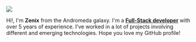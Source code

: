 <img src="https://raw.githubusercontent.com/ZenixCodez/ZenixCodez/main/assets/banner.png" />

Hi!, I'm **Zenix** from the Andromeda galaxy. I'm a <ins>**Full-Stack developer**</ins> with over 5 years of experience. I've worked in a lot of projects involving different and emerging technologies. Hope you love my GitHub profile!